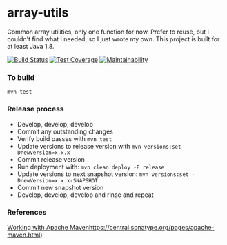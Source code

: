 # array-utils

Common array utilities, only one function for now. Prefer to reuse, but I 
 couldn't find what I needed, so I just wrote my own. This project is built for
 at least Java 1.8.

[![Build Status](https://travis-ci.com/roycetech/array-utils.svg?branch=master)](https://travis-ci.com/roycetech/array-utils)
[![Test Coverage](https://api.codeclimate.com/v1/badges/6330244f9f409c00e60c/test_coverage)](https://codeclimate.com/github/roycetech/array-utils/test_coverage)
[![Maintainability](https://api.codeclimate.com/v1/badges/6330244f9f409c00e60c/maintainability)](https://codeclimate.com/github/roycetech/array-utils/maintainability)


### To build

`mvn test`



### Release process

- Develop, develop, develop
- Commit any outstanding changes
- Verify build passes with `mvn test`
- Update versions to release version with `mvn versions:set -DnewVersion=x.x.x`
- Commit release version
- Run deployment with: `mvn clean deploy -P release`
- Update versions to next snapshot version: `mvn versions:set -DnewVersion=x.x.x-SNAPSHOT`
- Commit new snapshot version
- Develop, develop, develop and rinse and repeat



### References

[Working with Apache Maven]()https://central.sonatype.org/pages/apache-maven.html)